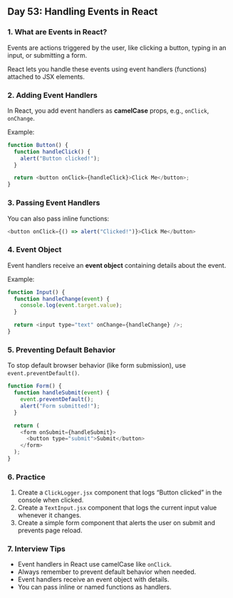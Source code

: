 ## Day 53: Handling Events in React

### 1. What are Events in React?

Events are actions triggered by the user, like clicking a button, typing in an input, or submitting a form.

React lets you handle these events using event handlers (functions) attached to JSX elements.

### 2. Adding Event Handlers

In React, you add event handlers as **camelCase** props, e.g., `onClick`, `onChange`.

Example:

```javascript
function Button() {
  function handleClick() {
    alert("Button clicked!");
  }

  return <button onClick={handleClick}>Click Me</button>;
}
```

### 3. Passing Event Handlers

You can also pass inline functions:

```javascript
<button onClick={() => alert("Clicked!")}>Click Me</button>
```

### 4. Event Object

Event handlers receive an **event object** containing details about the event.

Example:

```javascript
function Input() {
  function handleChange(event) {
    console.log(event.target.value);
  }

  return <input type="text" onChange={handleChange} />;
}
```

### 5. Preventing Default Behavior

To stop default browser behavior (like form submission), use `event.preventDefault()`.

```javascript
function Form() {
  function handleSubmit(event) {
    event.preventDefault();
    alert("Form submitted!");
  }

  return (
    <form onSubmit={handleSubmit}>
      <button type="submit">Submit</button>
    </form>
  );
}
```

### 6. Practice

<div class="practice">

1. Create a `ClickLogger.jsx` component that logs “Button clicked” in the console when clicked.
2. Create a `TextInput.jsx` component that logs the current input value whenever it changes.
3. Create a simple form component that alerts the user on submit and prevents page reload.

</div>

### 7. Interview Tips

- Event handlers in React use camelCase like `onClick`.
- Always remember to prevent default behavior when needed.
- Event handlers receive an event object with details.
- You can pass inline or named functions as handlers.
